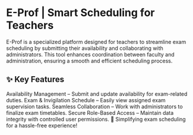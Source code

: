 # E-Prof | Smart Scheduling for Teachers
E-Prof is a specialized platform designed for teachers to streamline exam scheduling by submitting their availability and collaborating with administrators. This tool enhances coordination between faculty and administration, ensuring a smooth and efficient scheduling process.

## ✨ Key Features
Availability Management – Submit and update availability for exam-related duties.
Exam & Invigilation Schedule – Easily view assigned exam supervision tasks.
Seamless Collaboration – Work with administrators to finalize exam timetables.
Secure Role-Based Access – Maintain data integrity with controlled user permissions.
📅 Simplifying exam scheduling for a hassle-free experience!

